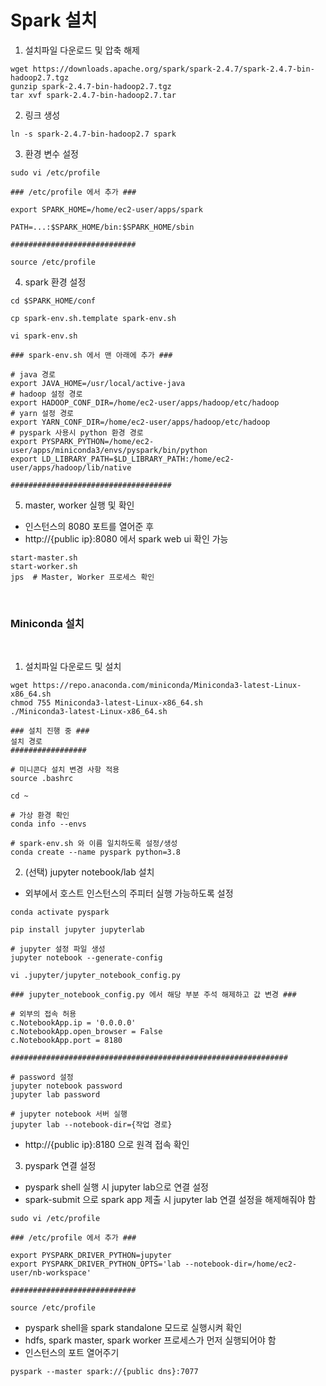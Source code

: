 # Spark 설치

1. 설치파일 다운로드 및 압축 해제  
```
wget https://downloads.apache.org/spark/spark-2.4.7/spark-2.4.7-bin-hadoop2.7.tgz
gunzip spark-2.4.7-bin-hadoop2.7.tgz
tar xvf spark-2.4.7-bin-hadoop2.7.tar
```

2. 링크 생성  
```
ln -s spark-2.4.7-bin-hadoop2.7 spark
```

3. 환경 변수 설정  
```
sudo vi /etc/profile

### /etc/profile 에서 추가 ###

export SPARK_HOME=/home/ec2-user/apps/spark

PATH=...:$SPARK_HOME/bin:$SPARK_HOME/sbin

############################

source /etc/profile
```

4. spark 환경 설정  
```
cd $SPARK_HOME/conf

cp spark-env.sh.template spark-env.sh

vi spark-env.sh

### spark-env.sh 에서 맨 아래에 추가 ###

# java 경로
export JAVA_HOME=/usr/local/active-java
# hadoop 설정 경로 
export HADOOP_CONF_DIR=/home/ec2-user/apps/hadoop/etc/hadoop
# yarn 설정 경로
export YARN_CONF_DIR=/home/ec2-user/apps/hadoop/etc/hadoop
# pyspark 사용시 python 환경 경로  
export PYSPARK_PYTHON=/home/ec2-user/apps/miniconda3/envs/pyspark/bin/python
export LD_LIBRARY_PATH=$LD_LIBRARY_PATH:/home/ec2-user/apps/hadoop/lib/native

####################################
```

5. master, worker 실행 및 확인  
- 인스턴스의 8080 포트를 열어준 후  
- http://{public ip}:8080 에서 spark web ui 확인 가능  
```
start-master.sh
start-worker.sh
jps  # Master, Worker 프로세스 확인
```

<br>

### Miniconda 설치

<br>

1. 설치파일 다운로드 및 설치
```
wget https://repo.anaconda.com/miniconda/Miniconda3-latest-Linux-x86_64.sh
chmod 755 Miniconda3-latest-Linux-x86_64.sh
./Miniconda3-latest-Linux-x86_64.sh

### 설치 진행 중 ###
설치 경로
#################

# 미니콘다 설치 변경 사항 적용
source .bashrc

cd ~

# 가상 환경 확인
conda info --envs

# spark-env.sh 와 이름 일치하도록 설정/생성
conda create --name pyspark python=3.8
```

2. (선택) jupyter notebook/lab 설치  
- 외부에서 호스트 인스턴스의 주피터 실행 가능하도록 설정 
```
conda activate pyspark

pip install jupyter jupyterlab

# jupyter 설정 파일 생성
jupyter notebook --generate-config

vi .jupyter/jupyter_notebook_config.py

### jupyter_notebook_config.py 에서 해당 부분 주석 해제하고 값 변경 ###

# 외부의 접속 허용 
c.NotebookApp.ip = '0.0.0.0'  
c.NotebookApp.open_browser = False
c.NotebookApp.port = 8180

##############################################################

# password 설정
jupyter notebook password
jupyter lab password

# jupyter notebook 서버 실행
jupyter lab --notebook-dir={작업 경로}
```
- http://{public ip}:8180 으로 원격 접속 확인  

3. pyspark 연결 설정  
- pyspark shell 실행 시 jupyter lab으로 연결 설정  
- spark-submit 으로 spark app 제출 시 jupyter lab 연결 설정을 해제해줘야 함  
```
sudo vi /etc/profile

### /etc/profile 에서 추가 ###

export PYSPARK_DRIVER_PYTHON=jupyter
export PYSPARK_DRIVER_PYTHON_OPTS='lab --notebook-dir=/home/ec2-user/nb-workspace'

############################

source /etc/profile
```
- pyspark shell을 spark standalone 모드로 실행시켜 확인  
- hdfs, spark master, spark worker 프로세스가 먼저 실행되어야 함  
- 인스턴스의 포트 열어주기  
```
pyspark --master spark://{public dns}:7077
```